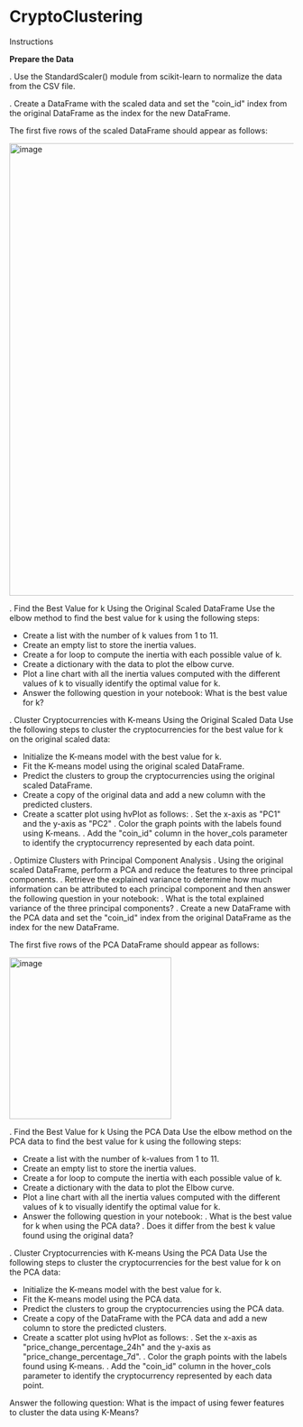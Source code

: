 # CryptoClustering

Instructions

**Prepare the Data**

.  Use the StandardScaler() module from scikit-learn to normalize the data from the CSV file.

.  Create a DataFrame with the scaled data and set the "coin_id" index from the original DataFrame as the index for the new DataFrame.

The first five rows of the scaled DataFrame should appear as follows:

<img width="803" alt="image" src="https://github.com/AbisolaOlakanmi/CryptoClustering/assets/123206066/929d9e54-40f0-4880-8e1a-16a0c59cd543">


 .  Find the Best Value for k Using the Original Scaled DataFrame
Use the elbow method to find the best value for k using the following steps:
-  Create a list with the number of k values from 1 to 11.
-  Create an empty list to store the inertia values.
-  Create a for loop to compute the inertia with each possible value of k.
-  Create a dictionary with the data to plot the elbow curve.
-  Plot a line chart with all the inertia values computed with the different values of k to visually identify the optimal value for k.
-  Answer the following question in your notebook: What is the best value for k?

.  Cluster Cryptocurrencies with K-means Using the Original Scaled Data
Use the following steps to cluster the cryptocurrencies for the best value for k on the original scaled data:
-  Initialize the K-means model with the best value for k.
-  Fit the K-means model using the original scaled DataFrame.
-  Predict the clusters to group the cryptocurrencies using the original scaled DataFrame.
-  Create a copy of the original data and add a new column with the predicted clusters.
-  Create a scatter plot using hvPlot as follows:
   .  Set the x-axis as "PC1" and the y-axis as "PC2"
   .  Color the graph points with the labels found using K-means.
   .  Add the "coin_id" column in the hover_cols parameter to identify the cryptocurrency represented by each data point.

.  Optimize Clusters with Principal Component Analysis
.  Using the original scaled DataFrame, perform a PCA and reduce the features to three principal components.
.  Retrieve the explained variance to determine how much information can be attributed to each principal component and then answer the following question in your notebook:
.  What is the total explained variance of the three principal components?
.  Create a new DataFrame with the PCA data and set the "coin_id" index from the original DataFrame as the index for the new DataFrame.

The first five rows of the PCA DataFrame should appear as follows:


<img width="287" alt="image" src="https://github.com/AbisolaOlakanmi/CryptoClustering/assets/123206066/c9d6267e-dd55-4385-81f8-bb06f6c83fdd">


.  Find the Best Value for k Using the PCA Data
Use the elbow method on the PCA data to find the best value for k using the following steps:

-  Create a list with the number of k-values from 1 to 11.
-  Create an empty list to store the inertia values.
-  Create a for loop to compute the inertia with each possible value of k.
-  Create a dictionary with the data to plot the Elbow curve.
-  Plot a line chart with all the inertia values computed with the different values of k to visually identify the optimal value for k.
-  Answer the following question in your notebook:
   .  What is the best value for k when using the PCA data?
   .  Does it differ from the best k value found using the original data?

   
.  Cluster Cryptocurrencies with K-means Using the PCA Data
Use the following steps to cluster the cryptocurrencies for the best value for k on the PCA data:

-  Initialize the K-means model with the best value for k.
-  Fit the K-means model using the PCA data.
-  Predict the clusters to group the cryptocurrencies using the PCA data.
-  Create a copy of the DataFrame with the PCA data and add a new column to store the predicted clusters.
-  Create a scatter plot using hvPlot as follows:
  .  Set the x-axis as "price_change_percentage_24h" and the y-axis as "price_change_percentage_7d".
  .  Color the graph points with the labels found using K-means.
  .  Add the "coin_id" column in the hover_cols parameter to identify the cryptocurrency represented by each data point.


Answer the following question:
What is the impact of using fewer features to cluster the data using K-Means?

